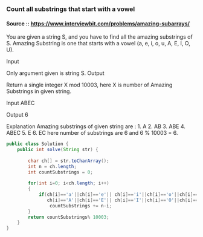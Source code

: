 ### Count all substrings that start with a vowel

#### Source :: https://www.interviewbit.com/problems/amazing-subarrays/

You are given a string S, and you have to find all the amazing substrings of S.
Amazing Substring is one that starts with a vowel (a, e, i, o, u, A, E, I, O, U).

Input

Only argument given is string S.
Output

Return a single integer X mod 10003, here X is number of Amazing Substrings in given string.

Input
    ABEC

Output
    6

Explanation
	Amazing substrings of given string are :
	1. A
	2. AB
	3. ABE
	4. ABEC
	5. E
	6. EC
	here number of substrings are 6 and 6 % 10003 = 6.


```java
public class Solution {
    public int solve(String str) {
        
        char ch[] = str.toCharArray();   
        int n = ch.length;
        int countSubstrings = 0;        
        
        for(int i=0; i<ch.length; i++)
        {
            if(ch[i]=='a'||ch[i]=='e'|| ch[i]=='i'||ch[i]=='o'||ch[i]=='u'||
               ch[i]=='A'||ch[i]=='E'|| ch[i]=='I'||ch[i]=='O'||ch[i]=='U')
                countSubstrings += n-i;            
        }
        return countSubstrings% 10003;
    }
}
```
